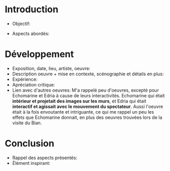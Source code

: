# Introduction

* Objectif:

* Aspects abordés:

# Développement

* Exposition, date, lieu, artiste, oeuvre:
* Description oeuvre + mise en contexte, scénographie et détails en plus:
* Expérience: 
* Apréciation critique:
* Lien avec d'autres oeuvres: M'a rappelé peu d'oeuvres, excepté pour Echomarine et Edria à cause de leurs interactivités. Echomarine qui était **intérieur et projetait des images sur les murs**, et Edria qui était **interactif et agissait avec le mouvement du spectateur**. Aussi l'oeuvre était à la fois envoutante et intriguante, ce qui me rappel un peu les effets que Echomarine donnait, en plus des oeuvres trouvées lors de la visite du Bian.

# Conclusion

* Rappel des aspects présentés:
* Élément inspirant:
